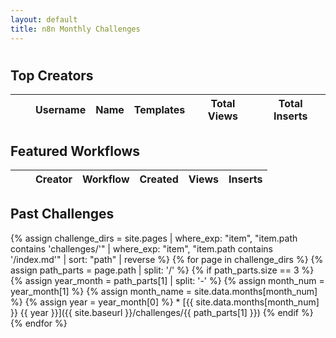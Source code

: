 ```yaml
---
layout: default
title: n8n Monthly Challenges
---
```

<link rel="stylesheet" href="{{ '/assets/css/challenge.css' | relative_url }}">

<h1 class="challenge-title"></h1>

<div id="current-challenge">
    <!-- Current challenge stats will be loaded here via JS -->
</div>

<h2>Top Creators</h2>
<div id="top-creators">
    <table id="creators-table" class="display compact">
        <thead>
            <tr>
                <th class="number-column"></th>
                <th></th>
                <th>Username</th>
                <th>Name</th>
                <th>Templates</th>
                <th>Total Views</th>
                <th>Total Inserts</th>
            </tr>
        </thead>
        <tbody>
        </tbody>
    </table>
</div>

<script>
// Load data once and use it for all functions
let challengeData = null;

// Load all data when the page loads
document.addEventListener('DOMContentLoaded', () => {
    loadData().catch(error => {
        console.error('Error in main data loading:', error);
        document.querySelector('h1.challenge-title').textContent = 'Challenge';
        document.getElementById('current-challenge').innerHTML = '<p>Error loading challenge data</p>';
    });
});

async function loadData() {
    //console.log('Starting data load...');
    const response = await fetch('/n8n-community-leaderboard/challenges/challenge.json');
    //console.log('Fetch response:', response.status, response.statusText);
    const jsonData = await response.json();
    //console.log('Parsed JSON data:', jsonData);
    
    // Handle both array and object formats
    challengeData = Array.isArray(jsonData) ? jsonData[0] : jsonData;
    //console.log('Challenge data to use:', challengeData);
    
    if (!challengeData) {
        console.error('challengeData is null or undefined');
        throw new Error('Invalid challenge data format - data is null');
    }
    if (!challengeData.header_stats) {
        console.error('header_stats is missing:', challengeData);
        throw new Error('Invalid challenge data format - missing header_stats');
    }
    if (!challengeData.header_stats.curmonth) {
        console.error('curmonth is missing:', challengeData.header_stats);
        throw new Error('Invalid challenge data format - missing curmonth');
    }

    // Load challenge data first since it sets up the page structure
    //console.log('Loading challenge data...');
    await loadChallengeData();
    
    // Then load the tables in parallel
    await Promise.all([
        loadCreatorsData(),
        loadWorkflowsData()
    ]);
}

async function loadCreatorsData() {
    try {
        let tableData = challengeData.creators.map(item => {
            return [
                "",
                `<img src="${item.avatar}" alt="${item.username}" class="user-avatar" width="40">`,
                `<a href="${item.profile_url}" class="creator-link" target="_blank" data-umami-event="creator_profile" data-umami-event-creator="${item.username}">${item.username}</a>`,
                item.name,
                item.template_count,
                item.total_views,
                item.total_inserts
            ];
        });

        const table = $('#creators-table').DataTable({
            data: tableData,
            pageLength: 10,
            lengthMenu: [[10, 25, 50], [10, 25, 50]],
            order: [[6, 'desc']], // Sort by total inserts by default
            columns: [
                { title: "", searchable: false, orderable: false },
                { title: "", orderable: false, searchable: false },
                { title: "Creator" },
                { title: "Name" },
                { title: "Templates" },
                { title: "Total Views" },
                { title: "Total Inserts" }
            ],
            columnDefs: [
                { targets: 0, className: 'dt-body-center number' },
                { targets: 1, className: 'dt-body-center', width: "64px" },
                { targets: 2, className: 'dt-body-left creator-column' },
                { targets: [4,5,6], className: 'dt-body-center' }
            ],
            dom: '<"table-controls-wrapper"l>rt<"bottom"p>',
            searching: false,
            responsive: true,
            deferRender: true
        });

        // Add row numbers
        table.on('draw.dt', function () {
            var pageInfo = table.page.info();
            table.column(0, { page: 'current' }).nodes().each(function (cell, i) {
                cell.innerHTML = i + 1 + pageInfo.start;
            });
        });

        table.draw();

    } catch (error) {
        console.error('Error loading creators data:', error);
    }
}
</script>

<h2>Featured Workflows</h2>
<div id="featured-workflows">
    <table id="workflows-table" class="display compact">
        <thead>
            <tr>
                <th class="number-column"></th>
                <th></th>
                <th>Creator</th>
                <th>Workflow</th>
                <th>Created</th>
                <th>Views</th>
                <th>Inserts</th>
            </tr>
        </thead>
        <tbody>
        </tbody>
    </table>
</div>

<script>
async function loadWorkflowsData() {
    try {
        let tableData = challengeData.workflows.map(item => {
            return [
                "",
                `<img src="${item.creator_avatar}" alt="${item.creator_username}" class="user-avatar" width="40">`,
                `<a href="${item.creator_url}" class="creator-link" target="_blank" data-umami-event="creator_profile" data-umami-event-creator="${item.creator_username}">${item.creator_username}</a>`,
                `<a href="${item.workflow_url}" class="workflow-link" target="_blank" data-umami-event="workflow_view" data-umami-event-workflow="${item.workflow_name}">${item.workflow_name}</a>`,
                item.created_at,
                item.views,
                item.inserts
            ];
        });

        const table = $('#workflows-table').DataTable({
            data: tableData,
            pageLength: 25,
            lengthMenu: [[10, 25, 50], [10, 25, 50]],
            order: [[6, 'desc']], // Sort by inserts by default
            columns: [
                { title: "", searchable: false, orderable: false },
                { title: "", orderable: false, searchable: false },
                { title: "Creator" },
                { title: "Workflow" },
                { title: "Created" },
                { title: "Views" },
                { title: "Inserts" }
            ],
            columnDefs: [
                { targets: 0, className: 'dt-body-center number' },
                { targets: 1, className: 'dt-body-center', width: "64px" },
                { targets: 2, className: 'dt-body-left creator-column' },
                { targets: 3, className: 'dt-body-left' },  // workflow name column
                { targets: 4, className: 'dt-body-center', width: "130px" },  // date column
                { targets: [5,6], className: 'dt-body-center' }
            ],
            dom: '<"table-controls-wrapper"l>rt<"bottom"p>',
            searching: false,
            responsive: true,
            deferRender: true
        });

        // Add row numbers
        table.on('draw.dt', function () {
            var pageInfo = table.page.info();
            table.column(0, { page: 'current' }).nodes().each(function (cell, i) {
                cell.innerHTML = i + 1 + pageInfo.start;
            });
        });

        table.draw();

    } catch (error) {
        console.error('Error loading workflows data:', error);
    }
}

</script>

<h2>Past Challenges</h2>
    {% assign challenge_dirs = site.pages | where_exp: "item", "item.path contains 'challenges/'" | where_exp: "item", "item.path contains '/index.md'" | sort: "path" | reverse %}
    {% for page in challenge_dirs %}
        {% assign path_parts = page.path | split: '/' %}
        {% if path_parts.size == 3 %}
            {% assign year_month = path_parts[1] | split: '-' %}
            {% assign month_num = year_month[1] %}
            {% assign month_name = site.data.months[month_num] %}
            {% assign year = year_month[0] %}
* [{{ site.data.months[month_num] }} {{ year }}]({{ site.baseurl }}/challenges/{{ path_parts[1] }})
        {% endif %}
    {% endfor %}

<script>
async function loadChallengeData() {
    try {
        // Format the current month challenge
        const curDate = new Date(challengeData.header_stats.curmonth);
        const monthNames = ["January", "February", "March", "April", "May", "June",
            "July", "August", "September", "October", "November", "December"];
        const monthName = monthNames[curDate.getMonth()];
        const year = curDate.getFullYear();

        // Update page title - only update the h1.challenge-title, not the header title
        document.querySelector('h1.challenge-title').textContent = `${monthName} ${year} Challenge`;

        // Create current challenge section
        const currentChallenge = document.getElementById('current-challenge');
        currentChallenge.innerHTML = `
            <div class="countdown-container">
                <p id="countdown" class="countdown"></p>
            </div>
            <div class="challenge-stats">
                <div class="stat-button">
                    <div class="stat-value">${challengeData.header_stats.new_templates}</div>
                    <div class="stat-label">New Templates</div>
                </div>
                <div class="stat-button">
                    <div class="stat-value">${challengeData.header_stats.active_creators}</div>
                    <div class="stat-label">Active Creators</div>
                </div>
                <div class="stat-button">
                    <div class="stat-value">${challengeData.header_stats.total_inserts}</div>
                    <div class="stat-label">Total Inserts</div>
                </div>
            </div>
        `;

        // Set up countdown
        const lastDay = new Date(curDate.getFullYear(), curDate.getMonth() + 1, 0);
        const countDownDate = new Date(lastDay.setHours(23, 59, 59)).getTime();

        const x = setInterval(function() {
            const now = new Date().getTime();
            const distance = countDownDate - now;
            
            const days = Math.floor(distance / (1000 * 60 * 60 * 24));
            const hours = Math.floor((distance % (1000 * 60 * 60 * 24)) / (1000 * 60 * 60));
            const minutes = Math.floor((distance % (1000 * 60 * 60)) / (1000 * 60));
            const seconds = Math.floor((distance % (1000 * 60)) / 1000);
            
            document.getElementById("countdown").innerHTML = 
                `${days}d ${hours}h ${minutes}m ${seconds}s remaining`;
            
            if (distance < 0) {
                clearInterval(x);
                document.getElementById("countdown").innerHTML = "Challenge has ended";
            }
        }, 1000);

    } catch (error) {
        console.error('Error loading challenge data:', error);
        document.querySelector('h1.challenge-title').textContent = 'Challenge';
        document.getElementById('current-challenge').innerHTML = '<p>Error loading challenge data</p>';
    }
}

</script>
